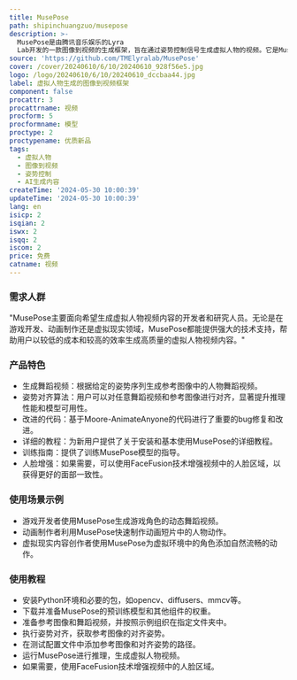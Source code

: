 ```yaml
---
title: MusePose
path: shipinchuangzuo/musepose
description: >-
  MusePose是由腾讯音乐娱乐的Lyra
  Lab开发的一款图像到视频的生成框架，旨在通过姿势控制信号生成虚拟人物的视频。它是Muse开源系列的最后一个构建块，与MuseV和MuseTalk一起，旨在推动社区向生成具有全身运动和交互能力的虚拟人物的愿景迈进。MusePose基于扩散模型和姿势引导，能够生成参考图像中人物的舞蹈视频，并且结果质量超越了当前几乎所有同一主题的开源模型。
source: 'https://github.com/TMElyralab/MusePose'
cover: /cover/20240610/6/10/20240610_928f56e5.jpg
logo: /logo/20240610/6/10/20240610_dccbaa44.jpg
label: 虚拟人物生成的图像到视频框架
component: false
procattr: 3
procattrname: 视频
procform: 5
procformname: 模型
proctype: 2
proctypename: 优质新品
tags:
  - 虚拟人物
  - 图像到视频
  - 姿势控制
  - AI生成内容
createTime: '2024-05-30 10:00:39'
updateTime: '2024-05-30 10:00:39'
lang: en
isicp: 2
isqian: 2
iswx: 2
isqq: 2
iscom: 2
price: 免费
catname: 视频
---
```




### 需求人群
"MusePose主要面向希望生成虚拟人物视频内容的开发者和研究人员。无论是在游戏开发、动画制作还是虚拟现实领域，MusePose都能提供强大的技术支持，帮助用户以较低的成本和较高的效率生成高质量的虚拟人物视频内容。"

### 产品特色
* 生成舞蹈视频：根据给定的姿势序列生成参考图像中的人物舞蹈视频。
* 姿势对齐算法：用户可以对任意舞蹈视频和参考图像进行对齐，显著提升推理性能和模型可用性。
* 改进的代码：基于Moore-AnimateAnyone的代码进行了重要的bug修复和改进。
* 详细的教程：为新用户提供了关于安装和基本使用MusePose的详细教程。
* 训练指南：提供了训练MusePose模型的指导。
* 人脸增强：如果需要，可以使用FaceFusion技术增强视频中的人脸区域，以获得更好的面部一致性。

### 使用场景示例
* 游戏开发者使用MusePose生成游戏角色的动态舞蹈视频。
* 动画制作者利用MusePose快速制作动画短片中的人物动作。
* 虚拟现实内容创作者使用MusePose为虚拟环境中的角色添加自然流畅的动作。

### 使用教程
* 安装Python环境和必要的包，如opencv、diffusers、mmcv等。
* 下载并准备MusePose的预训练模型和其他组件的权重。
* 准备参考图像和舞蹈视频，并按照示例组织在指定文件夹中。
* 执行姿势对齐，获取参考图像的对齐姿势。
* 在测试配置文件中添加参考图像和对齐姿势的路径。
* 运行MusePose进行推理，生成虚拟人物视频。
* 如果需要，使用FaceFusion技术增强视频中的人脸区域。

  
